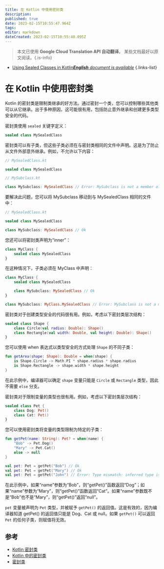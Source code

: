 ```yaml
---
title: 在 Kotlin 中使用密封类
description: 
published: true
date: 2023-02-15T10:55:47.964Z
tags: 
editor: markdown
dateCreated: 2023-02-15T10:55:40.095Z
---
```


> 本文已使用 **Google Cloud Translation API 自动翻译**。
某些文档最好以原文阅读。{.is-info}



- [Using Sealed Classes in Kotlin***English** document is available*](/en/Knowledge-base/Kotlin/using-sealed-classes-in-kotlin)
{.links-list}


# 在 Kotlin 中使用密封类

Kotlin 的密封类是限制类继承的好方法。通过密封一个类，您可以控制哪些其他类可以从它继承。出于多种原因，这可能很有用，包括防止意外继承和创建更多类型安全的代码。

密封类使用 `sealed` 关键字定义：

```kotlin
sealed class MySealedClass
```

密封类可以有子类，但这些子类必须在与密封类相同的文件中声明。这是为了防止从文件外部意外继承。例如，不允许以下内容：

```kotlin
// MySealedClass.kt

sealed class MySealedClass

// MySubclass.kt

class MySubclass: MySealedClass // Error: MySubclass is not a member of the sealed class
```

要解决此问题，您可以将 MySubclass 移动到与 MySealedClass 相同的文件中：

```kotlin
// MySealedClass.kt

sealed class MySealedClass

class MySubclass: MySealedClass // Ok
```

您还可以将密封类声明为“inner”：

```kotlin
class MyClass {
    sealed class MySealedClass
}
```

在这种情况下，子类必须在 MyClass 中声明：

```kotlin
class MyClass {
    sealed class MySealedClass

    class MySubclass: MySealedClass // Ok
}

class MySubclass: MyClass.MySealedClass // Error: MySubclass is not a member of MyClass
```

密封类对于创建类型安全的代码很有用。例如，考虑以下密封类层次结构：

```kotlin
sealed class Shape {
    class Circle(val radius: Double): Shape()
    class Rectangle(val width: Double, val height: Double): Shape()
}
```

您可以使用 when 表达式以类型安全的方式处理 `Shape` 的不同子类：

```kotlin
fun getArea(shape: Shape): Double = when(shape) {
    is Shape.Circle -> Math.PI * shape.radius * shape.radius
    is Shape.Rectangle -> shape.width * shape.height
}
```

在此示例中，编译器可以确定 `shape` 变量只能是 `Circle` 或 `Rectangle` 类型，因此不需要 `else` 分支。

密封类对于限制变量的类型也很有用。例如，考虑以下密封类层次结构：

```kotlin
sealed class Pet {
    class Dog: Pet()
    class Cat: Pet()
}
```

您可以使用密封类将变量的类型限制为特定的子类：

```kotlin
fun getPet(name: String): Pet? = when(name) {
    "Bob" -> Pet.Dog()
    "Mary" -> Pet.Cat()
    else -> null
}

val pet: Pet = getPet("Bob") // Ok
val pet: Pet = getPet("Mary") // Ok
val pet: Pet = getPet("John") // Error: Type mismatch: inferred type is Pet? but Pet was expected
```

在此示例中，如果“name”参数为“Bob”，则“getPet()”函数返回“Dog”；如果“name”参数为“Mary”，则“getPet()”函数返回“Cat”。如果“name”参数既不是“Bob”也不是“Mary”，则“getPet()”返回“null”。

`pet` 变量被声明为 `Pet` 类型，并被赋予 `getPet()` 的返回值。这是有效的，因为编译器知道 getPet() 的返回值只能是 Dog、Cat 或 null。如果 `getPet()` 可以返回 `Pet` 的任何子类，则赋值将无效。

## 参考

- [Kotlin 密封类](https://kotlinlang.org/docs/reference/sealed-classes.html)
- [Kotlin 中的密封类](https://medium.com/@BladeCoder/sealed-classes-in-kotlin-67861b4bfe7d)
- [密封类](https://antonioleiva.com/sealed-classes/)